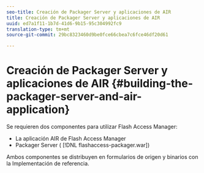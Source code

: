 ```yaml
---
seo-title: Creación de Packager Server y aplicaciones de AIR
title: Creación de Packager Server y aplicaciones de AIR
uuid: ed7a1f11-1b7d-41d6-9b15-95c304992fc9
translation-type: tm+mt
source-git-commit: 29bc8323460d9be0fce66cbea7c6fce46df20d61

---
```



# Creación de Packager Server y aplicaciones de AIR {#building-the-packager-server-and-air-application}

Se requieren dos componentes para utilizar Flash Access Manager:

* La aplicación AIR de Flash Access Manager
* Packager Server ( [!DNL flashaccess-packager.war])

Ambos componentes se distribuyen en formularios de origen y binarios con la Implementación de referencia.

